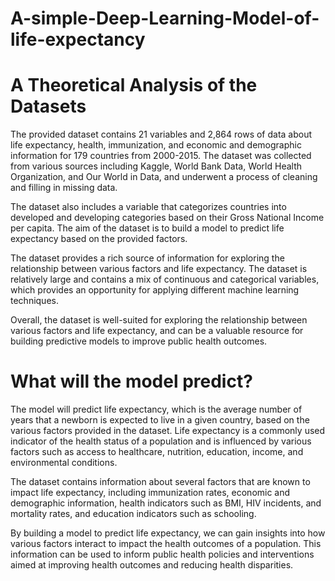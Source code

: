 # A-simple-Deep-Learning-Model-of-life-expectancy

# A Theoretical Analysis of the Datasets
The provided dataset contains 21 variables and 2,864 rows of data about life expectancy, health, immunization, and economic and demographic information for 179 countries from 2000-2015. The dataset was collected from various sources including Kaggle, World Bank Data, World Health Organization, and Our World in Data, and underwent a process of cleaning and filling in missing data.

The dataset also includes a variable that categorizes countries into developed and developing categories based on their Gross National Income per capita. The aim of the dataset is to build a model to predict life expectancy based on the provided factors.

The dataset provides a rich source of information for exploring the relationship between various factors and life expectancy. The dataset is relatively large and contains a mix of continuous and categorical variables, which provides an opportunity for applying different machine learning techniques.

Overall, the dataset is well-suited for exploring the relationship between various factors and life expectancy, and can be a valuable resource for building predictive models to improve public health outcomes.

# What will the model predict?
The model will predict life expectancy, which is the average number of years that a newborn is expected to live in a given country, based on the various factors provided in the dataset. Life expectancy is a commonly used indicator of the health status of a population and is influenced by various factors such as access to healthcare, nutrition, education, income, and environmental conditions.

The dataset contains information about several factors that are known to impact life expectancy, including immunization rates, economic and demographic information, health indicators such as BMI, HIV incidents, and mortality rates, and education indicators such as schooling.

By building a model to predict life expectancy, we can gain insights into how various factors interact to impact the health outcomes of a population. This information can be used to inform public health policies and interventions aimed at improving health outcomes and reducing health disparities.
